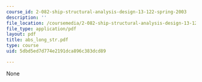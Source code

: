 ```yaml
---
course_id: 2-082-ship-structural-analysis-design-13-122-spring-2003
description: ''
file_location: /coursemedia/2-082-ship-structural-analysis-design-13-122-spring-2003/5dbd5ed7d774e2191dca896c383dcd89_abs_long_str.pdf
file_type: application/pdf
layout: pdf
title: abs_long_str.pdf
type: course
uid: 5dbd5ed7d774e2191dca896c383dcd89

---
```

None